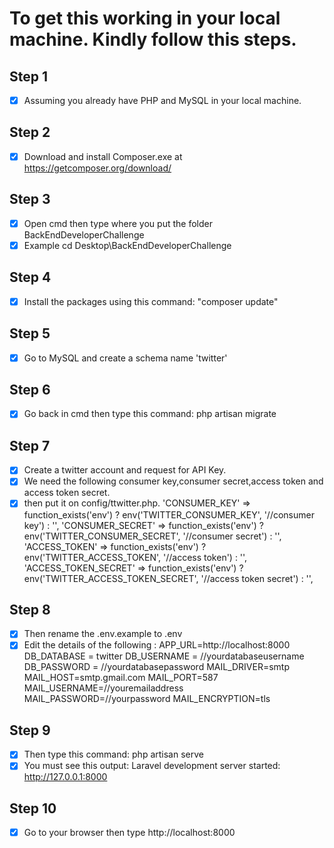 
# To get this working in your local machine. Kindly follow this steps.


## Step 1
- [x] Assuming you already have PHP and MySQL in your local machine.
## Step 2
- [x] Download and install Composer.exe at https://getcomposer.org/download/
## Step 3
- [x] Open cmd then type where you put the folder BackEndDeveloperChallenge
- [x] Example cd Desktop\BackEndDeveloperChallenge
## Step 4
- [x] Install the packages using this command: "composer update"
## Step 5
- [x] Go to MySQL and create a schema name 'twitter'
## Step 6
- [x] Go back in cmd then type this command: php artisan migrate
## Step 7
- [x] Create a twitter account and request for API Key. 
- [x] We need the following consumer key,consumer secret,access token and access token secret.
- [x] then put it on config/ttwitter.php.
'CONSUMER_KEY'        => function_exists('env') ? env('TWITTER_CONSUMER_KEY', '//consumer key') : '',
'CONSUMER_SECRET'     => function_exists('env') ? env('TWITTER_CONSUMER_SECRET', '//consumer secret') : '',
'ACCESS_TOKEN'        => function_exists('env') ? env('TWITTER_ACCESS_TOKEN', '//access token') : '',
'ACCESS_TOKEN_SECRET' => function_exists('env') ? env('TWITTER_ACCESS_TOKEN_SECRET', '//access token secret') : '',
## Step 8
- [x] Then rename the .env.example to .env
- [x] Edit the details of the following :
APP_URL=http://localhost:8000
DB_DATABASE = twitter
DB_USERNAME = //yourdatabaseusername
DB_PASSWORD = //yourdatabasepassword
MAIL_DRIVER=smtp
MAIL_HOST=smtp.gmail.com
MAIL_PORT=587
MAIL_USERNAME=//youremailaddress
MAIL_PASSWORD=//yourpassword
MAIL_ENCRYPTION=tls
## Step 9
- [x] Then type this command: php artisan serve
- [x] You must see this output: Laravel development server started: <http://127.0.0.1:8000>
## Step 10
- [x] Go to your browser then type http://localhost:8000



